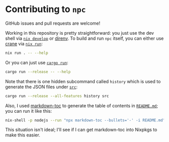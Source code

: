 # Contributing to `npc`

GitHub issues and pull requests are welcome!

Working in this repository is pretty straightforward: you just use the dev shell via [`nix develop`](https://nix.dev/manual/nix/2.32/command-ref/new-cli/nix3-develop) or [direnv](https://direnv.net/). To build and run `npc` itself, you can either use [crane](https://crane.dev/) via [`nix run`](https://nix.dev/manual/nix/2.32/command-ref/new-cli/nix3-run):

```sh
nix run . -- --help
```

Or you can just use [`cargo run`](https://doc.rust-lang.org/cargo/commands/cargo-run.html):

```sh
cargo run --release -- --help
```

Note that there is one hidden subcommand called `history` which is used to generate the JSON files under [`src`](src):

```sh
cargo run --release --all-features history src
```

Also, I used [markdown-toc](https://github.com/jonschlinkert/markdown-toc) to generate the table of contents in [`README.md`](README.md); you can run it like this:

```sh
nix-shell -p nodejs --run "npx markdown-toc --bullets='-' -i README.md"
```

This situation isn't ideal; I'll see if I can get markdown-toc into Nixpkgs to make this easier.
